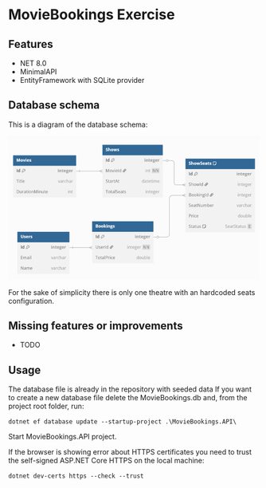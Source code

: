 # MovieBookings Exercise

## Features
- NET 8.0
- MinimalAPI
- EntityFramework with SQLite provider

## Database schema
This is a diagram of the database schema:

![Database schema](database_schema.png)

For the sake of simplicity there is only one theatre with an hardcoded seats configuration.

## Missing features or improvements
- TODO

## Usage
The database file is already in the repository with seeded data
If you want to create a new database file delete the MovieBookings.db and, from the project root folder, run:
```
dotnet ef database update --startup-project .\MovieBookings.API\
```

Start MovieBookings.API project.  

If the browser is showing error about HTTPS certificates you need to trust the self-signed ASP.NET Core HTTPS on the local machine:
```
dotnet dev-certs https --check --trust
```